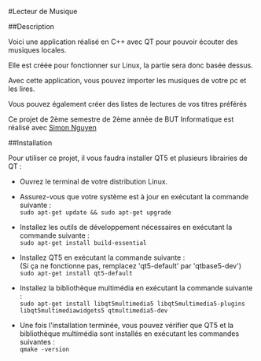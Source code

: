 #Lecteur de Musique

##Description

Voici une application réalisé en C++ avec QT pour pouvoir écouter des musiques locales.

Elle est créée pour fonctionner sur Linux, la partie [](#Installation) sera donc basée dessus.

Avec cette application, vous pouvez importer les musiques de votre pc et les lires.

Vous pouvez également créer des listes de lectures de vos titres préférés

Ce projet de 2ème semestre de 2ème année de BUT Informatique est réalisé
avec [Simon Nguyen](https://github.com/Snguyen70)

##Installation

Pour utiliser ce projet, il vous faudra installer QT5 et plusieurs librairies de QT :

- Ouvrez le terminal de votre distribution Linux.


- Assurez-vous que votre système est à jour en exécutant la commande suivante : <br>
  `sudo apt-get update && sudo apt-get upgrade`


- Installez les outils de développement nécessaires en exécutant la commande suivante : <br>
  `sudo apt-get install build-essential`


- Installez QT5 en exécutant la commande suivante :<br>
  (Si ça ne fonctionne pas, remplacez 'qt5-default' par 'qtbase5-dev') <br>
  `sudo apt-get install qt5-default`


- Installez la bibliothèque multimédia en exécutant la commande suivante : <br>
  `sudo apt-get install libqt5multimedia5 libqt5multimedia5-plugins libqt5multimediawidgets5 qtmultimedia5-dev`


- Une fois l'installation terminée, vous pouvez vérifier que QT5 et la bibliothèque multimédia sont installés en
  exécutant les commandes suivantes : <br>
  `qmake -version`
